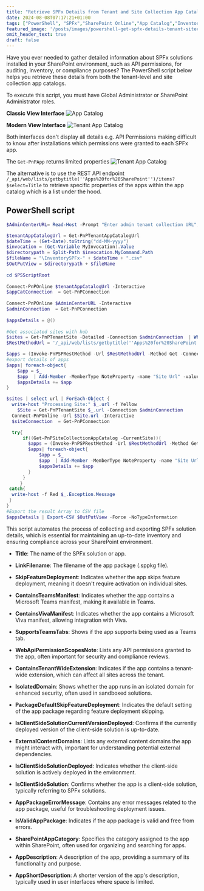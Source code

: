 ```yaml
---
title: "Retrieve SPFx Details from Tenant and Site Collection App Catalogs Using PowerShell"
date: 2024-08-08T07:17:21+01:00
tags: ["PowerShell", "SPFx","SharePoint Online","App Catalog","Inventory","REST API"]
featured_image: '/posts/images/powershell-get-spfx-details-tenant-sitecollection-appcatalog/example.png'
omit_header_text: true
draft: false
---
```


Have you ever needed to gather detailed information about SPFx solutions installed in your SharePoint environment, such as API permissions, for auditing, inventory, or compliance purposes? The PowerShell script below helps you retrieve these details from both the tenant-level and site collection app catalogs.

To execute this script, you must have Global Administrator or SharePoint Administrator roles.

**Classic View Interface**
![App Catalog](../images/powershell-get-spfx-details-tenant-sitecollection-appcatalog/AppCatalogList.png)

**Modern View Interface**
![Tenant App Catalog](../images/powershell-get-spfx-details-tenant-sitecollection-appcatalog/TenantAppCatalog.png)

Both interfaces don't display all details e.g. API Permissions making difficult to know after installations which permissions were granted to each SPFx app. 

The `Get-PnPApp` returns limited properties
![Tenant App Catalog](../images/powershell-get-spfx-details-tenant-sitecollection-appcatalog/GetPnPApp.png)

The alternative is to use the REST API endpoint `/_api/web/lists/getbytitle(''Apps%20for%20SharePoint'')/items?$select=Title` to retrieve specific properties of the apps within the app catalog which is a list under the hood.

## PowerShell script

```PowerShell
$AdminCenterURL= Read-Host -Prompt "Enter admin tenant collection URL";

$tenantAppCatalogUrl = Get-PnPTenantAppCatalogUrl
$dateTime = (Get-Date).toString("dd-MM-yyyy")
$invocation = (Get-Variable MyInvocation).Value
$directorypath = Split-Path $invocation.MyCommand.Path
$fileName = "\InventorySPFx-" + $dateTime + ".csv"
$OutPutView = $directorypath + $fileName
 
cd $PSScriptRoot
 
Connect-PnPOnline $tenantAppCatalogUrl -Interactive
$appCatConnection  = Get-PnPConnection
 
Connect-PnPOnline $AdminCenterURL -Interactive
$adminConnection  = Get-PnPConnection
 
$appsDetails = @()
 
#Get associated sites with hub
$sites = Get-PnPTenantSite -Detailed -Connection $adminConnection  | Where-Object -Property Template -NotIn ("PWA#0","SRCHCEN#0", "REDIRECTSITE#0", "SPSMSITEHOST#0", "APPCATALOG#0", "POINTPUBLISHINGHUB#0", "POINTPUBLISHINGTOPIC#0","EDISC#0", "STS#-1") 
$RestMethodUrl = '/_api/web/lists/getbytitle(''Apps%20for%20SharePoint'')/items?$select=Title,LinkFilename,SkipFeatureDeployment,ContainsTeamsManifest,ContainsVivaManifest,SupportsTeamsTabs,WebApiPermissionScopesNote,ContainsTenantWideExtension,IsolatedDomain,PackageDefaultSkipFeatureDeployment,IsClientSideSolutionCurrentVersionDeployed,ExternalContentDomains,IsClientSideSolutionDeployed,IsClientSideSolution,AppPackageErrorMessage,IsValidAppPackage,SharePointAppCategory,AppDescription,AppShortDescription'

$apps = (Invoke-PnPSPRestMethod -Url $RestMethodUrl -Method Get -Connection $appCatConnection).Value
#export details of apps
$apps| foreach-object{
    $app = $_
    $app  | Add-Member -MemberType NoteProperty -name "Site Url" -value $tenantAppCatalogUrl
    $appsDetails += $app
}

$sites | select url | ForEach-Object {
  write-host "Processing Site:" $_.url -f Yellow
    $Site = Get-PnPTenantSite $_.url -Connection $adminConnection
  Connect-PnPOnline -Url $Site.url -Interactive
  $siteConnection  = Get-PnPConnection   

  try{
      if((Get-PnPSiteCollectionAppCatalog -CurrentSite)){
        $apps = (Invoke-PnPSPRestMethod -Url $RestMethodUrl -Method Get -Connection $siteConnection).Value
        $apps| foreach-object{
            $app = $_
            $app  | Add-Member -MemberType NoteProperty -name "Site Url" -value $Site.url
            $appsDetails += $app
        }
      }
     }
 catch{
  write-host -f Red $_.Exception.Message
 }
}
#Export the result Array to CSV file
$appsDetails | Export-CSV $OutPutView -Force -NoTypeInformation
```

This script automates the process of collecting and exporting SPFx solution details, which is essential for maintaining an up-to-date inventory and ensuring compliance across your SharePoint environment.

- **Title**: The name of the SPFx solution or app.

- **LinkFilename**: The filename of the app package (.sppkg file).

- **SkipFeatureDeployment**: Indicates whether the app skips feature deployment, meaning it doesn't require activation on individual sites.

- **ContainsTeamsManifest**: Indicates whether the app contains a Microsoft Teams manifest, making it available in Teams.

- **ContainsVivaManifest**: Indicates whether the app contains a Microsoft Viva manifest, allowing integration with Viva.

- **SupportsTeamsTabs**: Shows if the app supports being used as a Teams tab.

- **WebApiPermissionScopesNote**: Lists any API permissions granted to the app, often important for security and compliance reviews.

- **ContainsTenantWideExtension**: Indicates if the app contains a tenant-wide extension, which can affect all sites across the tenant.

- **IsolatedDomain**: Shows whether the app runs in an isolated domain for enhanced security, often used in sandboxed solutions.

- **PackageDefaultSkipFeatureDeployment**: Indicates the default setting of the app package regarding feature deployment skipping.

- **IsClientSideSolutionCurrentVersionDeployed**: Confirms if the currently deployed version of the client-side solution is up-to-date.

- **ExternalContentDomains**: Lists any external content domains the app might interact with, important for understanding potential external dependencies.

- **IsClientSideSolutionDeployed**: Indicates whether the client-side solution is actively deployed in the environment.

- **IsClientSideSolution**: Confirms whether the app is a client-side solution, typically referring to SPFx solutions.

- **AppPackageErrorMessage**: Contains any error messages related to the app package, useful for troubleshooting deployment issues.

- **IsValidAppPackage**: Indicates if the app package is valid and free from errors.

- **SharePointAppCategory**: Specifies the category assigned to the app within SharePoint, often used for organizing and searching for apps.

- **AppDescription**: A description of the app, providing a summary of its functionality and purpose.

- **AppShortDescription**: A shorter version of the app's description, typically used in user interfaces where space is limited.
